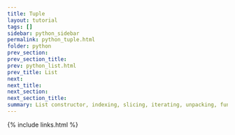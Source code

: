```yaml
---
title: Tuple
layout: tutorial
tags: []
sidebar: python_sidebar
permalink: python_tuple.html
folder: python
prev_section: 
prev_section_title: 
prev: python_list.html
prev_title: List
next: 
next_title: 
next_section: 
next_section_title: 
summary: List constructor, indexing, slicing, iterating, unpacking, functions of list object, list operators, builtin functions, list as stack and queue.
---
```




{% include links.html %}